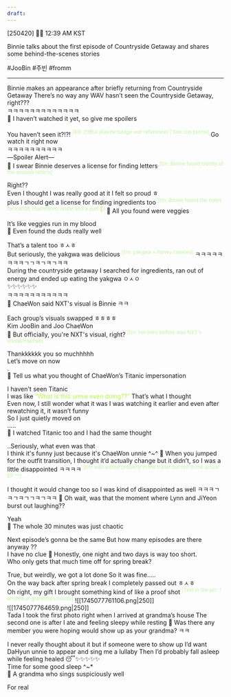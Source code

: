 ```yaml
---
draft:
---
```

[250420] 🐣💭 12:39 AM KST

Binnie talks about the first episode of Countryside Getaway and shares some behind-the-scenes stories

#JooBin #주빈 #fromm
___
Binnie makes an appearance after briefly returning from Countryside Getaway
There’s no way any WAV hasn’t seen the Countryside Getaway, right???  
ㅋㅋㅋㅋㅋㅋㅋㅋㅋㅋㅋㅋㅋ  
🫧 I haven’t watched it yet, so give me spoilers

You haven’t seen it?!?!  <font color="#c3f4a5"><sup>[KR: 안봤냐 (Kaede badge war reference) | See clip below]</sup></font>
Go watch it right now  
ㅋㅋㅋㅋㅋㅋㅋㅋㅋㅋ  
—Spoiler Alert—  
🫧 I swear Binnie deserves a license for finding letters
<font color="#c3f4a5"><sup>[t/n: Binnie found mostly of the mission letters]</sup></font>

Right??  
Even I thought I was really good at it
I felt so proud
ㅎ  
plus I should get a license for finding ingredients too
<sup><font color="#c3f4a5">[t/n: Binnie found the notes for carrot, mushroom, onion and a dud 🤣]</font></sup>
🫧 All you found were veggies

It’s like veggies run in my blood  
🫧 Even found the duds really well

That’s a talent too
ㅎㅅㅎ  
But seriously, the yakgwa was delicious <sup><font color="#c3f4a5">[t/n: yakgwa = honey cookies]</font></sup>
ㅋㅋㅋㅋㅋㅋㅋㅋㄱㄱㅋㄱㅋㄱㅋㅋ  
During the countryside getaway
I searched for ingredients, ran out of energy and ended up eating the yakgwa
ㅇㅅㅇ  
✨✨✨✨✨✨  
ㅋㅋㅋㅋㅋㅋㅋㅋㅋㅋㅋ  
🫧 ChaeWon said NXT's visual is Binnie ㅋㅋ

Each group’s visuals swapped
ㅎㅎㅎㅎ  
Kim JooBin and Joo ChaeWon  
🫧 But officially, you're NXT's visual, right? <sup><font color="#c3f4a5">[t/n: her intro before was NXT's visual/maknae]</font></sup>

Thankkkkkk you so muchhhhh  
Let’s move on now  
.  
🫧 Tell us what you thought of ChaeWon’s Titanic impersonation

I haven't seen Titanic  
I was like <font color="#b7f54c">“What is this unnie even doing??”  </font>
That’s what I thought  
Even now, I still wonder what it was
I was watching it earlier and even after rewatching it, it wasn’t funny  
So I just quietly moved on  
…..  
🫧 I watched Titanic too and I had the same thought 

..Seriously, what even was that  
I think it's funny just because it's ChaeWon unnie
^~^
🫧 When you jumped for the outfit transition, I thought it’d actually change but it didn’t, so I was a little disappointed ㅋㅋㅋㅋ
<sup><font color="#c3f4a5">[t/n: was edited properly in the trailer but not in the actual EP ^^]</font></sup>

I thought it would change too
so I was kind of disappointed as well
ㅋㅋㅋㄱㅋㄱㅋㄱㄱㅋㄱㅋㅋ
🫧 Oh wait, was that the moment where Lynn and JiYeon burst out laughing??

Yeah  
🫧 The whole 30 minutes was just chaotic

Next episode’s gonna be the same
But how many episodes are there anyway
??  
I have no clue
🫧 Honestly, one night and two days is way too short.  
Who only gets that much time off for spring break?

True, but weirdly, we got a lot done
So it was fine…..  
On the way back after spring break
I completely passed out
ㅎㅅㅎ  
Oh right, my gift
I brought something kind of like a proof shot
<sup><font color="#c3f4a5">[Text in the pic: I arrived at grandma’s house]</font></sup>
![[1745077761106.png|250]]  
![[1745077764659.png|250]]  
Tada
I took the first photo right when I arrived at grandma’s house
The second one is after I ate and feeling sleepy while resting
🫧 Was there any member you were hoping would show up as your grandma? ㅋㅋ

I never really thought about it but if someone were to show up
I’d want DaHyun unnie to appear and sing me a lullaby
Then I’d probably fall asleep while feeling healed
😴✨✨✨✨✨  
Time for some good sleep 
^~*  
🫧 A grandma who sings suspiciously well

For real  
